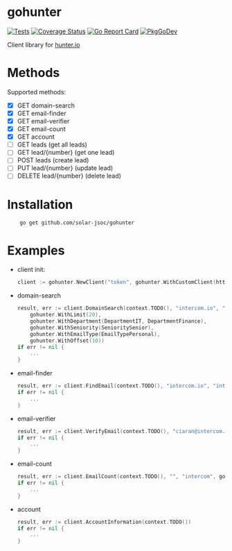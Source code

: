 # gohunter

[![Tests](https://github.com/solar-jsoc/gohunter/workflows/Tests/badge.svg)](https://github.com/solar-jsoc/gohunter/actions)
[![Coverage Status](https://coveralls.io/repos/github/solar-jsoc/gohunter/badge.svg?branch=master)](https://coveralls.io/github/solar-jsoc/gohunter?branch=master)
[![Go Report Card](https://goreportcard.com/badge/github.com/solar-jsoc/gohunter)](https://goreportcard.com/report/github.com/solar-jsoc/gohunter)
[![PkgGoDev](https://pkg.go.dev/badge/github.com/solar-jsoc/gohunter)](https://pkg.go.dev/github.com/solar-jsoc/gohunter)


Client library for [hunter.io](https://hunter.io)

# Methods

Supported methods:

- [x] GET domain-search
- [x] GET email-finder
- [x] GET email-verifier
- [x] GET email-count
- [x] GET account
- [ ] GET leads (get all leads)
- [ ] GET lead/{number} (get one lead)
- [ ] POST leads (create lead)
- [ ] PUT lead/{number} (update lead)
- [ ] DELETE lead/{number} (delete lead)

# Installation

```
    go get github.com/solar-jsoc/gohunter
```

# Examples

- client init:
 
    ```go
    client := gohunter.NewClient("token", gohunter.WithCustomClient(http.DefaultClient))
    ```
    
- domain-search
    
    ```go
    result, err := client.DomainSearch(context.TODO(), "intercom.io", "intercom", 
    	gohunter.WithLimit(20), 
    	gohunter.WithDepartment(DepartmentIT, DepartmentFinance), 
    	gohunter.WithSeniority(SenioritySenior),
    	gohunter.WithEmailType(EmailTypePersonal),
    	gohunter.WithOffset(10))
    if err != nil {
        ...
    }
    ```
    	
- email-finder

    ```go
  	result, err := client.FindEmail(context.TODO(), "intercom.io", "intercom", gohunter.UsingFullName("John Doe"))
  	if err != nil {
  		...
  	}
    ```

- email-verifier
    
    ```go
  	result, err := client.VerifyEmail(context.TODO(), "ciaran@intercom.io")
  	if err != nil {
  		...
  	}
    ```
  
- email-count
    
    ```go
  	result, err := client.EmailCount(context.TODO(), "", "intercom", gohunter.EmailTypePersonal)
  	if err != nil {
  		...
  	}
    ```
  
- account
    
    ```go
    result, err := client.AccountInformation(context.TODO())
    if err != nil {
    	...
    }
    ```
